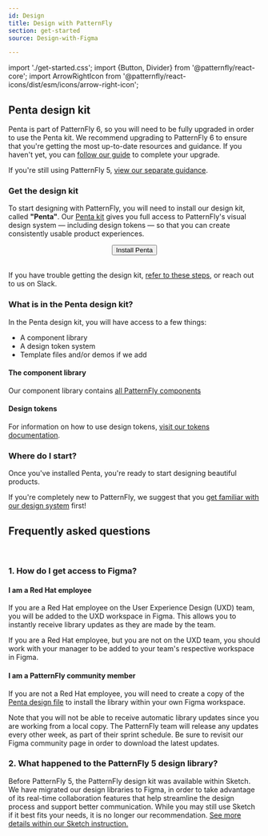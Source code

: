 ```yaml
---
id: Design
title: Design with PatternFly
section: get-started
source: Design-with-Figma

---
```

import './get-started.css';
import {Button, Divider} from '@patternfly/react-core';
import ArrowRightIcon from '@patternfly/react-icons/dist/esm/icons/arrow-right-icon';


## Penta design kit

Penta is part of PatternFly 6, so you will need to be fully upgraded in order to use the Penta kit. We recommend upgrading to PatternFly 6 to ensure that you're getting the most up-to-date resources and guidance. If you haven't yet, you can [follow our guide](/get-started/upgrade) to complete your upgrade. 

If you're still using PatternFly 5, [view our separate guidance](#patternfly-5-design-library). 

### Get the design kit

To start designing with PatternFly, you will need to install our design kit, called **"Penta"**. Our [Penta kit](https://www.figma.com/@patternfly) gives you full access to PatternFly's visual design system — including design tokens — so that you can create consistently usable product experiences. 

<div style="text-align: center;">
    <Button component="a" href='https://www.figma.com/@patternfly' target="_blank" variant='primary' size='lg' > Install Penta <ArrowRightIcon /> </Button>
    <br />
    <br />
</div>


If you have trouble getting the design kit, [refer to these steps](#1.-how-do-i-get-access-to-figma), or reach out to us on Slack.

### What is in the Penta design kit? 

In the Penta design kit, you will have access to a few things: 
- A component library 
- A design token system 
- Template files and/or demos if we add

#### The component library 

Our component library contains [all PatternFly components](/components/all-components)

#### Design tokens

For information on how to use design tokens, [visit our tokens documentation](/tokens/about-tokens).

### Where do I start?

Once you've installed Penta, you're ready to start designing beautiful products. 

If you're completely new to PatternFly, we suggest that you [get familiar with our design system](/get-started/about-patternfly) first!

<Divider />

## Frequently asked questions 

<br />

### 1. How do I get access to Figma?

#### I am a Red Hat employee

If you are a Red Hat employee on the User Experience Design (UXD) team, you will be added to the UXD workspace in Figma. This allows you to instantly receive library updates as they are made by the team. 

If you are a Red Hat employee, but you are not on the UXD team, you should work with your manager to be added to your team's respective workspace in Figma.

#### I am a PatternFly community member

If you are not a Red Hat employee, you will need to create a copy of the [Penta design file]() to install the library within your own Figma workspace. 

Note that you will not be able to receive automatic library updates since you are working from a local copy. The PatternFly team will release any updates every other week, as part of their sprint schedule. Be sure to revisit our Figma community page in order to download the latest updates. 

### 2. What happened to the PatternFly 5 design library? 

Before PatternFly 5, the PatternFly design kit was available within Sketch. We have migrated our design libraries to Figma, in order to take advantage of its real-time collaboration features that help streamline the design process and support better communication. While you may still use Sketch if it best fits your needs, it is no longer our recommendation. [See more details within our Sketch instruction.](/get-started/design#sketch-design-kit)